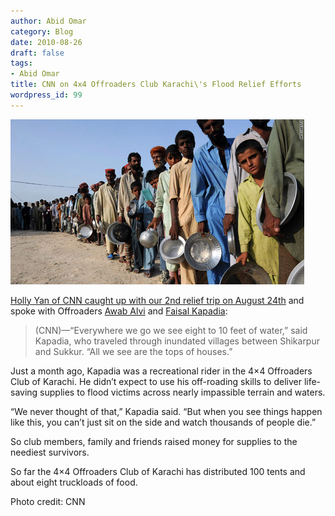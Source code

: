 ```yaml
---
author: Abid Omar
category: Blog
date: 2010-08-26
draft: false
tags:
- Abid Omar
title: CNN on 4x4 Offroaders Club Karachi\'s Flood Relief Efforts
wordpress_id: 99
---
```


[![CNN Flood victims wait for food and water at a makeshift camp in Sukkur on August 23, 2010](./cnn-offroad-aug23-thumb-470x264-257.jpg)](./cnn-offroad-aug23.jpg)

[Holly Yan of CNN caught up with our 2nd relief trip on August 24th](http://edition.cnn.com/2010/WORLD/asiapcf/08/24/pakistan.floods/index.html) and spoke with Offroaders [Awab Alvi](http://teeth.com.pk/blog/) and [Faisal Kapadia](http://deadpanthoughts.com/):

> (CNN)—“Everywhere we go we see eight to 10 feet of water,” said Kapadia, who traveled through inundated villages between Shikarpur and Sukkur. “All we see are the tops of houses.”

Just a month ago, Kapadia was a recreational rider in the 4×4 Offroaders Club of Karachi. He didn’t expect to use his off-roading skills to deliver life-saving supplies to flood victims across nearly impassible terrain and waters.

“We never thought of that,” Kapadia said. “But when you see things happen like this, you can’t just sit on the side and watch thousands of people die.”

So club members, family and friends raised money for supplies to the neediest survivors.

So far the 4×4 Offroaders Club of Karachi has distributed 100 tents and about eight truckloads of food.

Photo credit: CNN